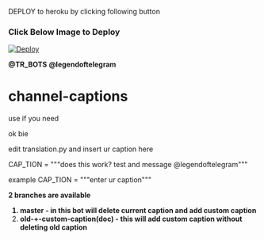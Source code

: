 DEPLOY to heroku by clicking following button

### Click Below Image to Deploy
[![Deploy](https://coursework.vschool.io/content/images/size/w2000/2018/10/heroku_logo.jpeg)](https://heroku.com/deploy?template=https://github.com/Munnipopz/captionbot)

<B>@TR_BOTS</B>
<B>@legendoftelegram</B>






# channel-captions
use if you need 



ok bie 


edit translation.py and insert ur caption here 

CAP_TION = """does this work? test and message @legendoftelegram"""

example CAP_TION = """enter ur caption"""





<B>2 branches are available

1) master - in this bot will delete current caption and add custom caption
2) old-+-custom-caption(doc) - this will add custom caption without deleting old caption</B>
